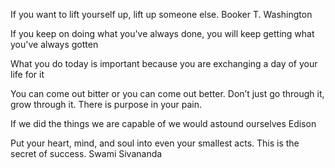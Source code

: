 If you want to lift yourself up, lift up someone else. 
Booker T. Washington


If you keep on doing what you've always done, you will keep getting what you've always gotten

What you do today is important because you are exchanging a day of your life for it

You can come out bitter or you can come out better. Don’t just go through it, grow through it. There is purpose in your pain.

If we did the things we are capable of we would astound ourselves
Edison

Put your heart, mind, and soul into even your smallest acts. This is the secret of success.
Swami Sivananda